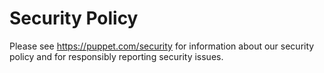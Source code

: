 # Security Policy

Please see https://puppet.com/security for information about our security policy
and for responsibly reporting security issues.
